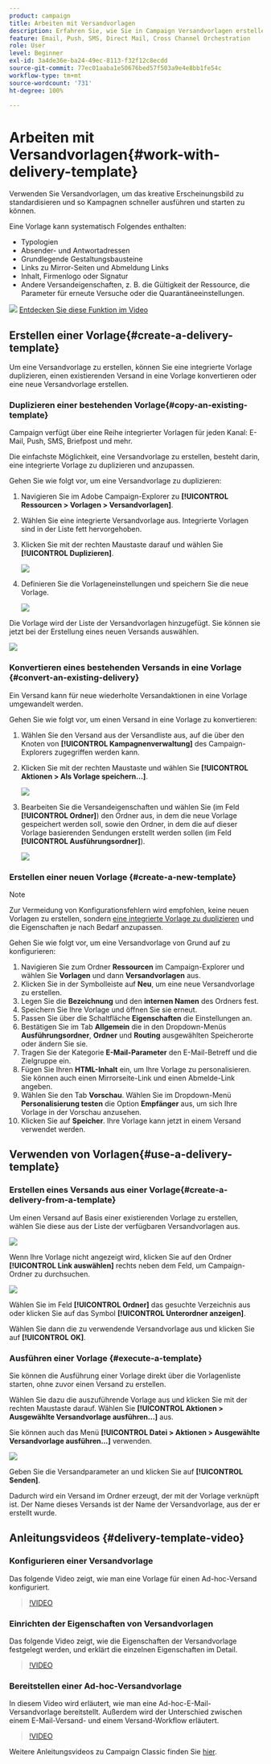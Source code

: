 ```yaml
---
product: campaign
title: Arbeiten mit Versandvorlagen
description: Erfahren Sie, wie Sie in Campaign Versandvorlagen erstellen und verwenden
feature: Email, Push, SMS, Direct Mail, Cross Channel Orchestration
role: User
level: Beginner
exl-id: 3a4de36e-ba24-49ec-8113-f32f12c8ecdd
source-git-commit: 77ec01aaba1e50676bed57f503a9e4e8bb1fe54c
workflow-type: tm+mt
source-wordcount: '731'
ht-degree: 100%

---
```


# Arbeiten mit Versandvorlagen{#work-with-delivery-template}

Verwenden Sie Versandvorlagen, um das kreative Erscheinungsbild zu standardisieren und so Kampagnen schneller ausführen und starten zu können.

Eine Vorlage kann systematisch Folgendes enthalten:

* Typologien
* Absender- und Antwortadressen
* Grundlegende Gestaltungsbausteine
* Links zu Mirror-Seiten und Abmeldung Links
* Inhalt, Firmenlogo oder Signatur
* Andere Versandeigenschaften, z. B. die Gültigkeit der Ressource, die Parameter für erneute Versuche oder die Quarantäneeinstellungen.

![](assets/do-not-localize/how-to-video.png) [Entdecken Sie diese Funktion im Video](#delivery-template-video)


## Erstellen einer Vorlage{#create-a-delivery-template}

Um eine Versandvorlage zu erstellen, können Sie eine integrierte Vorlage duplizieren, einen existierenden Versand in eine Vorlage konvertieren oder eine neue Versandvorlage erstellen.

### Duplizieren einer bestehenden Vorlage{#copy-an-existing-template}

Campaign verfügt über eine Reihe integrierter Vorlagen für jeden Kanal: E-Mail, Push, SMS, Briefpost und mehr.

Die einfachste Möglichkeit, eine Versandvorlage zu erstellen, besteht darin, eine integrierte Vorlage zu duplizieren und anzupassen.

Gehen Sie wie folgt vor, um eine Versandvorlage zu duplizieren:

1. Navigieren Sie im Adobe Campaign-Explorer zu **[!UICONTROL Ressourcen > Vorlagen > Versandvorlagen]**.
1. Wählen Sie eine integrierte Versandvorlage aus. Integrierte Vorlagen sind in der Liste fett hervorgehoben.
1. Klicken Sie mit der rechten Maustaste darauf und wählen Sie **[!UICONTROL Duplizieren]**.

   ![](assets/duplicate-built-in-template.png)

1. Definieren Sie die Vorlageneinstellungen und speichern Sie die neue Vorlage.

   ![](assets/delivery-template-new.png)

Die Vorlage wird der Liste der Versandvorlagen hinzugefügt. Sie können sie jetzt bei der Erstellung eines neuen Versands auswählen.

![](assets/select-the-new-template.png)

### Konvertieren eines bestehenden Versands in eine Vorlage {#convert-an-existing-delivery}

Ein Versand kann für neue wiederholte Versandaktionen in eine Vorlage umgewandelt werden.

Gehen Sie wie folgt vor, um einen Versand in eine Vorlage zu konvertieren:

1. Wählen Sie den Versand aus der Versandliste aus, auf die über den Knoten von **[!UICONTROL Kampagnenverwaltung]** des Campaign-Explorers zugegriffen werden kann.

1. Klicken Sie mit der rechten Maustaste und wählen Sie **[!UICONTROL Aktionen > Als Vorlage speichern...]**.

   ![](assets/save-as-template.png)

1. Bearbeiten Sie die Versandeigenschaften und wählen Sie (im Feld **[!UICONTROL Ordner]**) den Ordner aus, in dem die neue Vorlage gespeichert werden soll, sowie den Ordner, in dem die auf dieser Vorlage basierenden Sendungen erstellt werden sollen (im Feld **[!UICONTROL Ausführungsordner]**).

   ![](assets/template-select-folders.png)

### Erstellen einer neuen Vorlage {#create-a-new-template}

>[!NOTE]
>
>Zur Vermeidung von Konfigurationsfehlern wird empfohlen, keine neuen Vorlagen zu erstellen, sondern [eine integrierte Vorlage zu duplizieren](#copy-an-existing-template) und die Eigenschaften je nach Bedarf anzupassen.

Gehen Sie wie folgt vor, um eine Versandvorlage von Grund auf zu konfigurieren:

1. Navigieren Sie zum Ordner **Ressourcen** im Campaign-Explorer und wählen Sie **Vorlagen** und dann **Versandvorlagen** aus.
1. Klicken Sie in der Symbolleiste auf **Neu**, um eine neue Versandvorlage zu erstellen.
1. Legen Sie die **Bezeichnung** und den **internen Namen** des Ordners fest.
1. Speichern Sie Ihre Vorlage und öffnen Sie sie erneut.
1. Passen Sie über die Schaltfläche **Eigenschaften** die Einstellungen an.
1. Bestätigen Sie im Tab **Allgemein** die in den Dropdown-Menüs **Ausführungsordner**, **Ordner** und **Routing** ausgewählten Speicherorte oder ändern Sie sie.
1. Tragen Sie der Kategorie **E-Mail-Parameter** den E-Mail-Betreff und die Zielgruppe ein.
1. Fügen Sie Ihren **HTML-Inhalt** ein, um Ihre Vorlage zu personalisieren. Sie können auch einen Mirrorseite-Link und einen Abmelde-Link angeben.
1. Wählen Sie den Tab **Vorschau**. Wählen Sie im Dropdown-Menü **Personalisierung testen** die Option **Empfänger** aus, um sich Ihre Vorlage in der Vorschau anzusehen.
1. Klicken Sie auf **Speicher**. Ihre Vorlage kann jetzt in einem Versand verwendet werden.


## Verwenden von Vorlagen{#use-a-delivery-template}

### Erstellen eines Versands aus einer Vorlage{#create-a-delivery-from-a-template}

Um einen Versand auf Basis einer existierenden Vorlage zu erstellen, wählen Sie diese aus der Liste der verfügbaren Versandvorlagen aus.

![](assets/select-the-new-template.png)

Wenn Ihre Vorlage nicht angezeigt wird, klicken Sie auf den Ordner **[!UICONTROL Link auswählen]** rechts neben dem Feld, um Campaign-Ordner zu durchsuchen.

![](assets/browse-templates.png)

Wählen Sie im Feld **[!UICONTROL Ordner]** das gesuchte Verzeichnis aus oder klicken Sie auf das Symbol **[!UICONTROL Unterordner anzeigen]**.

Wählen Sie dann die zu verwendende Versandvorlage aus und klicken Sie auf **[!UICONTROL OK]**.

### Ausführen einer Vorlage {#execute-a-template}

Sie können die Ausführung einer Vorlage direkt über die Vorlagenliste starten, ohne zuvor einen Versand zu erstellen.

Wählen Sie dazu die auszuführende Vorlage aus und klicken Sie mit der rechten Maustaste darauf. Wählen Sie **[!UICONTROL Aktionen > Ausgewählte Versandvorlage ausführen...]** aus.

Sie können auch das Menü **[!UICONTROL Datei > Aktionen > Ausgewählte Versandvorlage ausführen...]** verwenden.

![](assets/execute-delivery-template.png)

Geben Sie die Versandparameter an und klicken Sie auf **[!UICONTROL Senden]**.

Dadurch wird ein Versand im Ordner erzeugt, der mit der Vorlage verknüpft ist. Der Name dieses Versands ist der Name der Versandvorlage, aus der er erstellt wurde.


## Anleitungsvideos {#delivery-template-video}

### Konfigurieren einer Versandvorlage

Das folgende Video zeigt, wie man eine Vorlage für einen Ad-hoc-Versand konfiguriert.

>[!VIDEO](https://video.tv.adobe.com/v/342082?quality=12)

### Einrichten der Eigenschaften von Versandvorlagen

Das folgende Video zeigt, wie die Eigenschaften der Versandvorlage festgelegt werden, und erklärt die einzelnen Eigenschaften im Detail.

>[!VIDEO](https://video.tv.adobe.com/v/338969?quality=12)

### Bereitstellen einer Ad-hoc-Versandvorlage

In diesem Video wird erläutert, wie man eine Ad-hoc-E-Mail-Versandvorlage bereitstellt. Außerdem wird der Unterschied zwischen einem E-Mail-Versand- und einem Versand-Workflow erläutert.

>[!VIDEO](https://video.tv.adobe.com/v/338965?quality=12)

Weitere Anleitungsvideos zu Campaign Classic finden Sie [hier](https://experienceleague.adobe.com/docs/campaign-classic-learn/tutorials/overview.html?lang=de).
